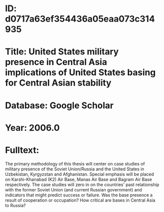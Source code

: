 # ID: d0717a63ef354436a05eaa073c314935
# Title: United States military presence in Central Asia implications of United States basing for Central Asian stability
# Database: Google Scholar
# Year: 2006.0
# Fulltext:
The primary methodology of this thesis will center on case studies of military presence of the Soviet Union/Russia and the United States in Uzbekistan, Kyrgyzstan and Afghanistan.
Special emphasis will be placed on Karshi-Khanabad (K2) Air Base, Manas Air Base and Bagram Air Base respectively.
The case studies will zero in on the countries' past relationship with the former Soviet Union (and current Russian government) and indicators that might predict success or failure.
Was the base presence a result of cooperation or occupation?
How critical are bases in Central Asia to Russia?